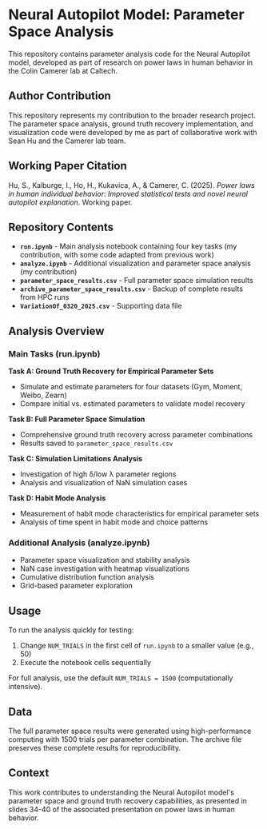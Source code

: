 # Neural Autopilot Model: Parameter Space Analysis

This repository contains parameter analysis code for the Neural Autopilot model, developed as part of research on power laws in human behavior in the Colin Camerer lab at Caltech.

## Author Contribution
This repository represents my contribution to the broader research project. The parameter space analysis, ground truth recovery implementation, and visualization code were developed by me as part of collaborative work with Sean Hu and the Camerer lab team.

## Working Paper Citation
Hu, S., Kalburge, I., Ho, H., Kukavica, A., & Camerer, C. (2025). *Power laws in human individual behavior: Improved statistical tests and novel neural autopilot explanation*. Working paper.

## Repository Contents

- **`run.ipynb`** - Main analysis notebook containing four key tasks (my contribution, with some code adapted from previous work)
- **`analyze.ipynb`** - Additional visualization and parameter space analysis (my contribution)
- **`parameter_space_results.csv`** - Full parameter space simulation results
- **`archive_parameter_space_results.csv`** - Backup of complete results from HPC runs
- **`VariationOf_0320_2025.csv`** - Supporting data file

## Analysis Overview

### Main Tasks (run.ipynb)

**Task A: Ground Truth Recovery for Empirical Parameter Sets**
- Simulate and estimate parameters for four datasets (Gym, Moment, Weibo, Zearn)
- Compare initial vs. estimated parameters to validate model recovery

**Task B: Full Parameter Space Simulation** 
- Comprehensive ground truth recovery across parameter combinations
- Results saved to `parameter_space_results.csv`

**Task C: Simulation Limitations Analysis**
- Investigation of high δ/low λ parameter regions
- Analysis and visualization of NaN simulation cases

**Task D: Habit Mode Analysis**
- Measurement of habit mode characteristics for empirical parameter sets
- Analysis of time spent in habit mode and choice patterns

### Additional Analysis (analyze.ipynb)
- Parameter space visualization and stability analysis
- NaN case investigation with heatmap visualizations  
- Cumulative distribution function analysis
- Grid-based parameter exploration

## Usage

To run the analysis quickly for testing:
1. Change `NUM_TRIALS` in the first cell of `run.ipynb` to a smaller value (e.g., 50)
2. Execute the notebook cells sequentially

For full analysis, use the default `NUM_TRIALS = 1500` (computationally intensive).

## Data
The full parameter space results were generated using high-performance computing with 1500 trials per parameter combination. The archive file preserves these complete results for reproducibility.

## Context
This work contributes to understanding the Neural Autopilot model's parameter space and ground truth recovery capabilities, as presented in slides 34-40 of the associated presentation on power laws in human behavior.